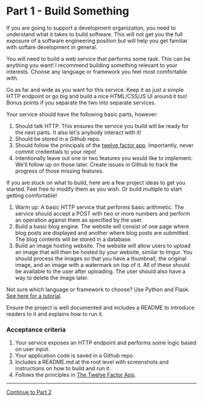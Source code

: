 # Part 1 - Build Something

If you are going to support a development organization, you need to understand what it takes to build software. This will not get you the full exposure of a software engineering position but will help you get familiar with softare development in general.

You will need to build a web service that performs some task. This can be anything you want! I recommend building something relevant to your interests. Choose any language or framework you feel most comfortable with.

Go as far and wide as you want for this service. Keep it as just a simple HTTP endpoint or go big and build a nice HTML/CSS/JS UI around it too! Bonus points if you separate the two into separate services.

Your service should have the following basic parts, however:

1. Should talk HTTP. This ensures the service you build will be ready for the next parts. It also let's anybody interact with it!
2. Should be stored in a Github repo.
3. Should follow the principals of the [twelve factor app](https://12factor.net/). Importantly, never commit credentials to your repo!
4. Intentionally leave out one or two features you would like to implement. We'll follow up on those later. Create issues in Github to track the progress of those missing features.

If you are stuck on what to build, here are a few project ideas to get you started. Feel free to modify them as you wish. Or build multiple to start getting comfortable!

1. Warm up: A basic HTTP service that performs basic arithmetic. The service should accept a POST with two or more numbers and perform an operation against them as specified by the user.
2. Build a basic blog engine. The website will consist of one page where blog posts are displayed and another where blog posts are submitted. The blog contents will be stored in a database.
3. Build an image hosting website. The website will allow users to upload an image that will then be hosted by your website, similar to Imgur. You should process the images so that you have a thumbnail, the original image, and an image with a watermark on top of it. All of these should be available to the user after uploading. The user should also have a way to delete the image later.

Not sure which language or framework to choose? Use Python and Flask. [See here for a tutorial](https://blog.miguelgrinberg.com/post/the-flask-mega-tutorial-part-i-hello-world).

Ensure the project is well documented and includes a README to introduce readers to it and explains how to run it.

### Acceptance criteria
1. Your service exposes an HTTP endpoint and performs some logic based on user input.
2. Your application code is saved in a Github repo.
3. Includes a README.md at the root level with screenshots and instructions on how to build and run it.
4. Follows the principles in [The Twelve Factor App](https://12factor.net).

---

[Continue to Part 2](part2.md)